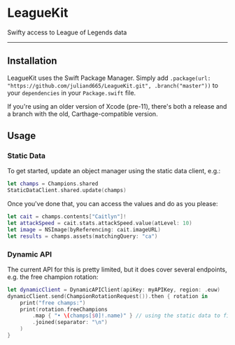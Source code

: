 # LeagueKit
Swifty access to League of Legends data
***
## Installation

LeagueKit uses the Swift Package Manager. Simply add `.package(url: "https://github.com/juliand665/LeagueKit.git", .branch("master"))` to your `dependencies` in your `Package.swift` file.

If you're using an older version of Xcode (pre-11), there's both a release and a branch with the old, Carthage-compatible version.

## Usage

### Static Data

To get started, update an object manager using the static data client, e.g.:

```swift
let champs = Champions.shared
StaticDataClient.shared.update(champs)
```

Once you've done that, you can access the values and do as you please:

```swift
let cait = champs.contents["Caitlyn"]!
let attackSpeed = cait.stats.attackSpeed.value(atLevel: 10)
let image = NSImage(byReferencing: cait.imageURL)
let results = champs.assets(matchingQuery: "ca")
```

### Dynamic API

The current API for this is pretty limited, but it does cover several endpoints, e.g. the free champion rotation:

```swift
let dynamicClient = DynamicAPIClient(apiKey: myAPIKey, region: .euw)
dynamicClient.send(ChampionRotationRequest()).then { rotation in
	print("free champs:")
	print(rotation.freeChampions
		.map { "• \(champs[$0]!.name)" } // using the static data to find out which name corresponds to which ID
		.joined(separator: "\n")
	)
}
```

